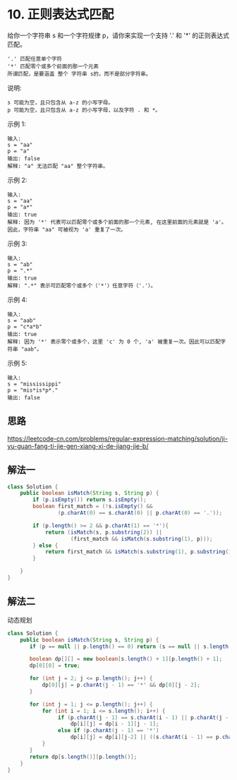 # 10. 正则表达式匹配

给你一个字符串 s 和一个字符规律 p，请你来实现一个支持 '.' 和 '*' 的正则表达式匹配。

```
'.' 匹配任意单个字符
'*' 匹配零个或多个前面的那一个元素
所谓匹配，是要涵盖 整个 字符串 s的，而不是部分字符串。
```

说明:

```
s 可能为空，且只包含从 a-z 的小写字母。
p 可能为空，且只包含从 a-z 的小写字母，以及字符 . 和 *。
```

示例 1:

```
输入:
s = "aa"
p = "a"
输出: false
解释: "a" 无法匹配 "aa" 整个字符串。
```

示例 2:

```
输入:
s = "aa"
p = "a*"
输出: true
解释: 因为 '*' 代表可以匹配零个或多个前面的那一个元素, 在这里前面的元素就是 'a'。因此，字符串 "aa" 可被视为 'a' 重复了一次。
```

示例 3:

```
输入:
s = "ab"
p = ".*"
输出: true
解释: ".*" 表示可匹配零个或多个（'*'）任意字符（'.'）。
```

示例 4:

```
输入:
s = "aab"
p = "c*a*b"
输出: true
解释: 因为 '*' 表示零个或多个，这里 'c' 为 0 个, 'a' 被重复一次。因此可以匹配字符串 "aab"。
```

示例 5:

```
输入:
s = "mississippi"
p = "mis*is*p*."
输出: false
```

## 思路

https://leetcode-cn.com/problems/regular-expression-matching/solution/ji-yu-guan-fang-ti-jie-gen-xiang-xi-de-jiang-jie-b/


## 解法一

```Java
class Solution {
    public boolean isMatch(String s, String p) {
        if (p.isEmpty()) return s.isEmpty();
        boolean first_match = (!s.isEmpty() &&
                (p.charAt(0) == s.charAt(0) || p.charAt(0) == '.'));

        if (p.length() >= 2 && p.charAt(1) == '*'){
            return (isMatch(s, p.substring(2)) ||
                    (first_match && isMatch(s.substring(1), p)));
        } else {
            return first_match && isMatch(s.substring(1), p.substring(1));
        }

    }
}
```


## 解法二 

动态规划


```Java
class Solution {
    public boolean isMatch(String s, String p) {
       if (p == null || p.length() == 0) return (s == null || s.length() == 0);

       boolean dp[][] = new boolean[s.length() + 1][p.length() + 1];
       dp[0][0] = true;

       for (int j = 2; j <= p.length(); j++) {
           dp[0][j] = p.charAt(j - 1) == '*' && dp[0][j - 2];
       }

       for (int j = 1; j <= p.length(); j++) {
           for (int i = 1; i <= s.length(); i++) {
                if (p.charAt(j - 1) == s.charAt(i - 1) || p.charAt(j - 1) == '.')
                    dp[i][j] = dp[i - 1][j - 1];
                else if (p.charAt(j - 1) == '*') 
                    dp[i][j] = dp[i][j-2] || ((s.charAt(i - 1) == p.charAt(j - 2) || p.charAt(j-2) == '.') && dp[i - 1][j]);
           }
       }
       return dp[s.length()][p.length()];
    }
}
```